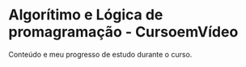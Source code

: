 # Algorítimo e Lógica de promagramação - CursoemVídeo
Conteúdo e meu progresso de estudo durante o curso. 
